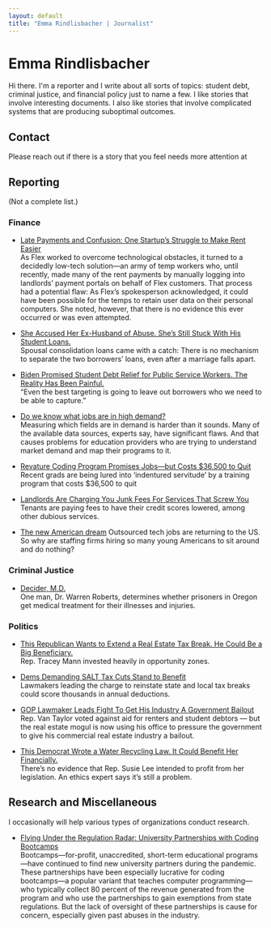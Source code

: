```yaml
---
layout: default
title: "Emma Rindlisbacher | Journalist"
---
```


# Emma Rindlisbacher

Hi there. I'm a reporter and I write about all sorts of topics: student debt, criminal justice, and financial policy just to name a few. I like stories that involve interesting documents. I also like stories that involve complicated systems that are producing suboptimal outcomes.

## Contact

Please reach out if there is a story that you feel needs more attention at <a href="javascript:location='mailto:\u0065\u0072\u0069\u006e\u0064\u006c\u0069\u0073\u0062\u0061\u0063\u0068\u0065\u0072\u0040\u0070\u0072\u006f\u0074\u006f\u006e\u006d\u0061\u0069\u006c\u002e\u0063\u006f\u006d';void 0"><script type="text/javascript">document.write('\u0065\u0072\u0069\u006e\u0064\u006c\u0069\u0073\u0062\u0061\u0063\u0068\u0065\u0072\u0040\u0070\u0072\u006f\u0074\u006f\u006e\u006d\u0061\u0069\u006c\u002e\u0063\u006f\u006d')</script></a>

## Reporting

(Not a complete list.)

### Finance

* [Late Payments and Confusion: One Startup’s Struggle to Make Rent Easier](https://www.motherjones.com/politics/2023/06/flex-rent-housing-portals/)   
   As Flex worked to overcome technological obstacles, it turned to a decidedly low-tech solution—an army of temp workers who, until recently, made many of the rent payments by manually logging into landlords’ payment portals on behalf of Flex customers. That process had a potential flaw: As Flex’s spokesperson acknowledged, it could have been possible for the temps to retain user data on their personal computers. She noted, however, that there is no evidence this ever occurred or was even attempted. 

* [She Accused Her Ex-Husband of Abuse. She’s Still Stuck With His Student Loans.](https://www.motherjones.com/politics/2022/04/spousal-consolidation-student-loans/)   
  Spousal consolidation loans came with a catch: There is no mechanism to separate the two borrowers’ loans, even after a marriage falls apart.
  
* [Biden Promised Student Debt Relief for Public Service Workers. The Reality Has Been Painful.](https://www.motherjones.com/politics/2022/01/biden-promised-student-debt-relief-for-public-service-workers-the-reality-has-been-painful/)  
  “Even the best targeting is going to leave out borrowers who we need to be able to capture.”

* [Do we know what jobs are in high demand?](https://workshift.opencampusmedia.org/do-we-know-what-jobs-are-in-high-demand/)   
  Measuring which fields are in demand is harder than it sounds. Many of the available data sources, experts say, have significant flaws. And that causes problems for education providers who are trying to understand market demand and map their programs to it.
 
* [Revature Coding Program Promises Jobs—but Costs $36,500 to Quit](https://onezero.medium.com/recent-grads-are-being-lured-into-indentured-servitude-by-a-coding-bootcamp-8a3b2b8e87e8)   
  Recent grads are being lured into ‘indentured servitude’ by a training program that costs $36,500 to quit

* [Landlords Are Charging You Junk Fees For Services That Screw You](https://www.levernews.com/landlords-are-charging-you-junk-fees-for-services-that-screw-you/)   
  Tenants are paying fees to have their credit scores lowered, among other dubious services.

* [The new American dream](https://www.theverge.com/c/22820291/tech-jobs-outsourcing-infosys-bench-paid-to-do-nothing)
   Outsourced tech jobs are returning to the US. So why are staffing firms hiring so many young Americans to sit around and do nothing? 

### Criminal Justice

* [Decider, M.D.](https://prospect.org/justice/2024-03-29-decider-md-oregon-prisons/)   
  One man, Dr. Warren Roberts, determines whether prisoners in Oregon get medical treatment for their illnesses and injuries.

### Politics

* [This Republican Wants to Extend a Real Estate Tax Break. He Could Be a Big Beneficiary.](https://www.motherjones.com/politics/2022/02/tracey-mann-congress-opportunity-zones-austin/)  
  Rep. Tracey Mann invested heavily in opportunity zones.

* [Dems Demanding SALT Tax Cuts Stand to Benefit](https://www.levernews.com/democrats-gunning-to-end-salt-cap-stand-to-benefit/)   
  Lawmakers leading the charge to reinstate state and local tax breaks could score thousands in annual deductions.

* [GOP Lawmaker Leads Fight To Get His Industry A Government Bailout](https://www.levernews.com/gop-lawmaker-leads-fight-to-get-his/)   
  Rep. Van Taylor voted against aid for renters and student debtors — but the real estate mogul is now using his office to pressure the government to give his commercial real estate industry a bailout.

* [This Democrat Wrote a Water Recycling Law. It Could Benefit Her Financially.](https://www.motherjones.com/politics/2022/06/susie-lee-congress-stocks-water-recycling/)   
  There’s no evidence that Rep. Susie Lee intended to profit from her legislation. An ethics expert says it’s still a problem.

## Research and Miscellaneous

I occasionally will help various types of organizations conduct research. 

* [Flying Under the Regulation Radar: University Partnerships with Coding Bootcamps](https://tcf.org/content/report/flying-regulation-radar-university-partnerships-coding-bootcamps/)   
  Bootcamps—for-profit, unaccredited, short-term educational programs—have continued to find new university partners during the pandemic. These partnerships have been especially lucrative for coding bootcamps—a popular variant that teaches computer programming—who typically collect 80 percent of the revenue generated from the program and who use the partnerships to gain exemptions from state regulations. But the lack of oversight of these partnerships is cause for concern, especially given past abuses in the industry.
